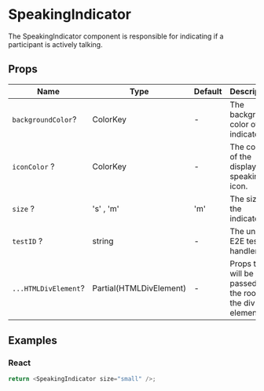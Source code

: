 # SpeakingIndicator

The SpeakingIndicator component is responsible for indicating if a participant is actively talking.

## Props

| Name                 | Type                    | Default | Description                                               |
| -------------------- | ----------------------- | ------- | --------------------------------------------------------- |
| `backgroundColor`?   | ColorKey                | -       | The background color of the indicator.                    |
| `iconColor` ?        | ColorKey                | -       | The color of the displayed speaking icon.                 |
| `size` ?             | 's' , 'm'               | 'm'     | The size of the indicator.                                |
| `testID` ?           | string                  | -       | The unique E2E test handler.                              |
| `...HTMLDivElement`? | Partial(HTMLDivElement) | -       | Props that will be passed to the root of the div element. |

## Examples

### React

```javascript
return <SpeakingIndicator size="small" />;
```

